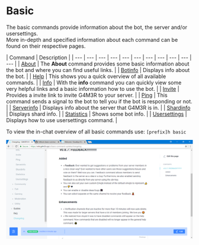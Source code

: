 # Basic

The basic commands provide information about the bot, the server and/or usersettings.  
More in-depth and specified information about each command can be found on their respective pages.

| Command | Description |
| --- | --- | --- | --- | --- | --- | --- | --- | --- | --- | --- |
| [About](about.md) |  The **About** command provides some basic information about the bot and where you can find useful links. |
| [Botinfo](botinfo.md) | Displays info about the bot. |
| [Help](help.md) | This shows you a quick overview of all available commands. |
| [Info](info.md) |  With the **info** command you can quickly view some very helpful links and a basic information how to use the bot. |
| [Invite](invite.md) | Provides a invite link to invite G4M3R to your server. |
| [Ping](ping.md) | This command sends a signal to the bot to tell you if the bot is responding or not. |
| [Serverinfo](serverinfo.md) | Displays info about the server that G4M3R is in. |
| [Shardinfo](shardinfo.md) | Displays shard info. |
| [Statistics](statistics.md) | Shows some bot info. |
| [Usersettings](usersettings.md) | Displays how to use usersettings command. |

To view the in-chat overview of all basic commands use: `[prefix]h basic`

![](../../.gitbook/assets/image%20%2838%29.png)

